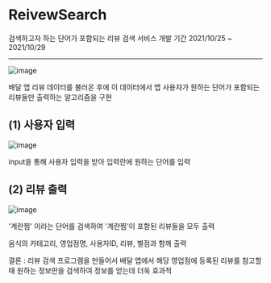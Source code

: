 # ReivewSearch
검색하고자 하는 단어가 포함되는 리뷰 검색 서비스
개발 기간 2021/10/25 ~ 2021/10/29

--------------------------------------------

![image](https://user-images.githubusercontent.com/87981867/139672064-a6d1f1a1-66e0-4866-9ec7-7168e0651214.png)

배달 앱 리뷰 데이터를 불러온 후에 이 데이터에서 앱 사용자가 원하는 단어가 포함되는 리뷰들만 출력하는 알고리즘을 구현


## (1) 사용자 입력

![image](https://user-images.githubusercontent.com/87981867/139672339-f8c6be59-4345-4920-b5ab-b0e5b50a1c6b.png)

input을 통해 사용자 입력을 받아 입력란에 원하는 단어를 입력

## (2) 리뷰 출력

![image](https://user-images.githubusercontent.com/87981867/139672562-a52aa1ea-73ea-4ffc-8694-aa1f60a42b21.png)

'계란찜' 이라는 단어를 검색하여 '계란찜'이 포함된 리뷰들을 모두 출력

음식의 카테고리, 영업점명, 사용자ID, 리뷰, 별점과 함께 출력

결론 : 리뷰 검색 프로그램을 만들어서 배달 앱에서 해당 영업점에 등록된 리뷰를 참고할 때 원하는 정보만을 검색하여 정보를 얻는데 더욱 효과적
